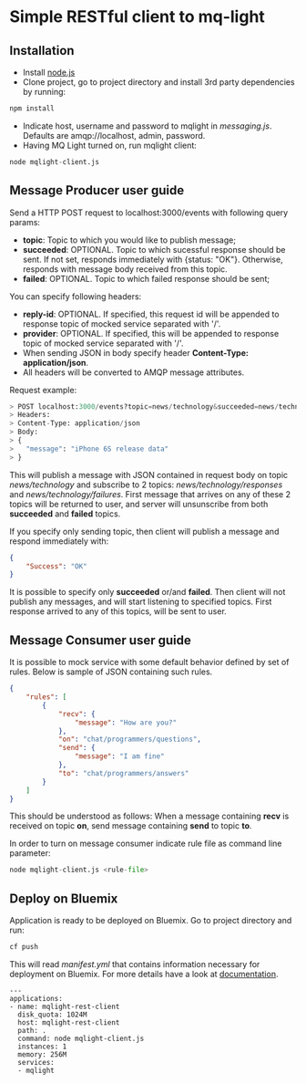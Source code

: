 # Simple RESTful client to mq-light

## Installation

* Install [node.js](https://nodejs.org/download/)
* Clone project, go to project directory and install 3rd party dependencies by running: 
```python
npm install
```
* Indicate host, username and password to mqlight in _messaging.js_. Defaults are amqp://localhost, admin, password.
* Having MQ Light turned on, run mqlight client:
```python
node mqlight-client.js
```

## Message Producer user guide

Send a HTTP POST request to localhost:3000/events with following query params:

* __topic__: Topic to which you would like to publish message;
* __succeeded__: OPTIONAL. Topic to which sucessful response should be sent. If not set, responds immediately with {status: "OK"}. Otherwise, responds with message body received from this topic.
* __failed__: OPTIONAL. Topic to which failed response should be sent;

You can specify following headers:

* __reply-id__: OPTIONAL. If specified, this request id will be appended to response topic of mocked service separated with '/'.
* __provider__: OPTIONAL. If specified, this will be appended to response topic of mocked service separated with '/'.
* When sending JSON in body specify header __Content-Type: application/json__.
* All headers will be converted to AMQP message attributes.

Request example:

```python
> POST localhost:3000/events?topic=news/technology&succeeded=news/technology/responses&failed=news/technology/failures
> Headers:
> Content-Type: application/json
> Body:
> { 
> 	"message": "iPhone 6S release data" 
> }
```

This will publish a message with JSON contained in request body on topic _news/technology_ and subscribe to 2 topics: _news/technology/responses_ and _news/technology/failures_. First message that arrives on any of these 2 topics will be returned to user, and server will unsunscribe from both __succeeded__ and __failed__ topics.

If you specify only sending topic, then client will publish a message and respond immediately with:
```json
{
	"Success": "OK"
}
```

It is possible to specify only __succeeded__ or/and __failed__. Then client will not publish any messages, and will start listening to specified topics. First response arrived to any of this topics, will be sent to user.

## Message Consumer user guide

It is possible to mock service with some default behavior defined by set of rules. Below is sample of JSON containing such rules.

```json
{
	"rules": [
		{
			"recv": {
				"message": "How are you?"
			},
			"on": "chat/programmers/questions",
			"send": {
				"message": "I am fine"
			},
			"to": "chat/programmers/answers"
		}
	]
}
```

This should be understood as follows: When a message containing __recv__ is received on topic __on__, send message containing __send__ to topic __to__.

In order to turn on message consumer indicate rule file as command line parameter:
```python
node mqlight-client.js <rule-file>
```

## Deploy on Bluemix

Application is ready to be deployed on Bluemix. Go to project directory and run:

```python
cf push
```

This will read _manifest.yml_ that contains information necessary for deployment on Bluemix. For more details have a look at [documentation](https://www.ng.bluemix.net/docs/#starters/nodejs/index.html#nodejs).

```lang
---
applications:
- name: mqlight-rest-client
  disk_quota: 1024M
  host: mqlight-rest-client
  path: .
  command: node mqlight-client.js
  instances: 1
  memory: 256M
  services:
  - mqlight

```